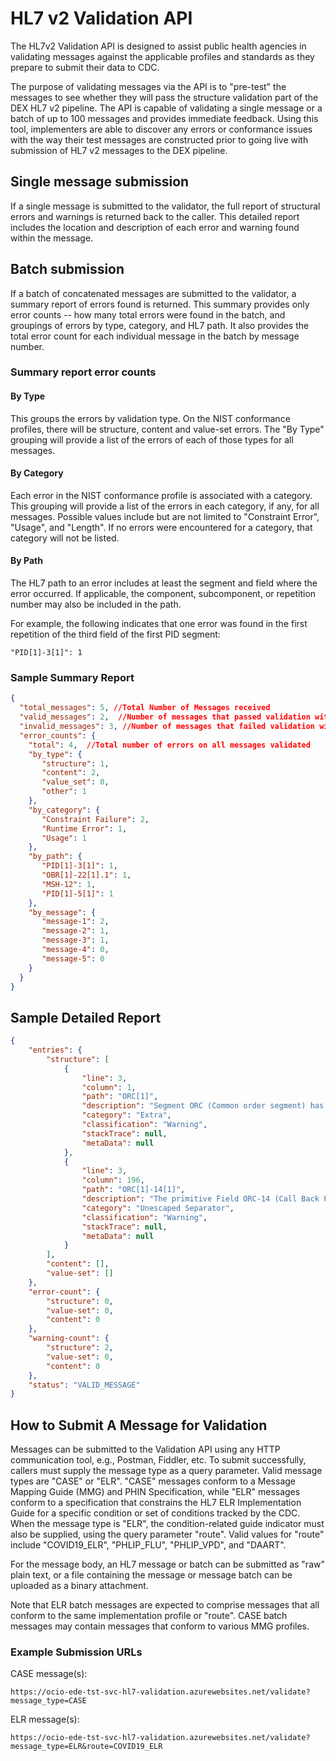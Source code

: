 # HL7 v2 Validation API

The HL7v2 Validation API is designed to assist public health agencies in validating messages
against the applicable profiles and standards as they prepare to submit their data to CDC.

The purpose of validating messages via the API is to "pre-test" the messages 
to see whether they will pass the structure validation part of the DEX HL7 v2 pipeline.
The API is capable of validating a single message or a batch of up to 100 messages and provides immediate feedback.
Using this tool, implementers are able 
to discover any errors or conformance issues with the way their test
messages are constructed prior to going live with submission of HL7 v2 messages to the DEX pipeline.

## Single message submission
If a single message is submitted to the validator, the full report of structural errors and warnings
is returned back to the caller. This detailed report includes the location and description of
each error and warning found within the message.

## Batch submission
If a batch of concatenated messages are submitted to the validator, a summary report of errors found is returned. 
This summary provides only error counts -- how many total errors were found in the batch, 
and groupings of errors by type, category, and HL7 path. It also provides the 
total error count for each individual message in the batch by message number.

### Summary report error counts
#### By Type 
This groups the errors by validation type. On the NIST conformance profiles, there will be structure, 
content and value-set errors. The "By Type" grouping will provide a list of the errors of each of those types for all messages.

#### By Category
Each error in the NIST conformance profile is associated with a category. 
This grouping will provide a list of the errors in each category, if any, for all messages. 
Possible values include but are not limited to "Constraint Error", "Usage", and "Length".
If no errors were encountered for a category, that category will not be listed.

#### By Path
The HL7 path to an error includes at least the segment and field where the error occurred.
If applicable, the component, subcomponent, or repetition number may also be included in the path.

For example, the following indicates that one error was found in the first repetition of the third field of the first PID segment:

    "PID[1]-3[1]": 1


### Sample Summary Report

``` json
{
  "total_messages": 5, //Total Number of Messages received
  "valid_messages": 2,  //Number of messages that passed validation with 0 errors. (warnings allowed)
  "invalid_messages": 3, //Number of messages that failed validation with at least one error encountered.
  "error_counts": { 
    "total": 4,  //Total number of errors on all messages validated
    "by_type": {
       "structure": 1,
       "content": 2,
       "value_set": 0,
       "other": 1
    },
    "by_category": {
       "Constraint Failure": 2,
       "Runtime Error": 1,
       "Usage": 1
    },
    "by_path": {
       "PID[1]-3[1]": 1,
       "OBR[1]-22[1].1": 1,
       "MSH-12": 1,
       "PID[1]-5[1]": 1
    },
    "by_message": {
       "message-1": 2,
       "message-2": 1,
       "message-3": 1,
       "message-4": 0,
       "message-5": 0
    }
  }
}

```
## Sample Detailed Report

```json 
{
    "entries": {
        "structure": [
            {
                "line": 3,
                "column": 1,
                "path": "ORC[1]",
                "description": "Segment ORC (Common order segment) has extra children",
                "category": "Extra",
                "classification": "Warning",
                "stackTrace": null,
                "metaData": null
            },
            {
                "line": 3,
                "column": 196,
                "path": "ORC[1]-14[1]",
                "description": "The primitive Field ORC-14 (Call Back Phone Number) contains at least one unescaped delimiter",
                "category": "Unescaped Separator",
                "classification": "Warning",
                "stackTrace": null,
                "metaData": null
            }
        ],
        "content": [],
        "value-set": []
    },
    "error-count": {
        "structure": 0,
        "value-set": 0,
        "content": 0
    },
    "warning-count": {
        "structure": 2,
        "value-set": 0,
        "content": 0
    },
    "status": "VALID_MESSAGE"
}

```
## How to Submit A Message for Validation
Messages can be submitted to the Validation API using any HTTP communication tool, e.g., Postman, Fiddler, etc.
To submit successfully, callers must supply the message type as a query parameter. Valid message types are "CASE" or "ELR".
"CASE" messages conform to a Message Mapping Guide (MMG) and PHIN Specification, while "ELR" messages conform to a 
specification that constrains the HL7 ELR Implementation Guide for a specific condition or set of conditions tracked by 
the CDC. When the message type is "ELR", the condition-related guide indicator must also be supplied, using the 
query parameter "route". Valid values for "route" include "COVID19_ELR", "PHLIP_FLU", "PHLIP_VPD", and "DAART".

For the message body, an HL7 message or batch can be submitted as "raw" plain text, or a file containing the message
or message batch can be uploaded as a binary attachment.

Note that ELR batch messages are expected to comprise messages that all conform to the same implementation profile or "route".
CASE batch messages may contain messages that conform to various MMG profiles.

### Example Submission URLs
CASE message(s):  
    
    https://ocio-ede-tst-svc-hl7-validation.azurewebsites.net/validate?message_type=CASE

ELR message(s):

    https://ocio-ede-tst-svc-hl7-validation.azurewebsites.net/validate?message_type=ELR&route=COVID19_ELR